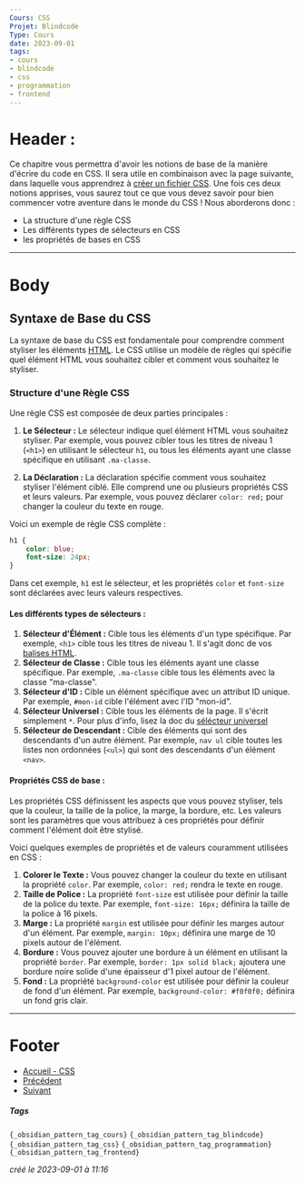 ```yaml
---
Cours: CSS
Projet: Blindcode
Type: Cours
date: 2023-09-01
tags:
- cours
- blindcode
- css
- programmation
- frontend
---
```

   
# Header :   
   
Ce chapitre vous permettra d'avoir les notions de base de la manière d'écrire du code en CSS. Il sera utile en combinaison avec la page suivante, dans laquelle vous apprendrez à [créer un fichier CSS](../../../Tutoriels/CSS/1%20-%20Introduction%20%C3%A0%20CSS%20et%20Accessibilit%C3%A9/CSS%20-%20Comment%20Inclure%20du%20CSS%20dans%20un%20fichier%20HTML.md). Une fois ces deux notions apprises, vous saurez tout ce que vous devez savoir pour bien commencer votre aventure dans le monde du CSS ! Nous aborderons donc :   
   
- La structure d'une règle CSS   
- Les différents types de sélecteurs en CSS   
- les propriétés de bases en CSS   
   
   
-------------------------------------------------------------------------------   
# Body   
   
## Syntaxe de Base du CSS   
   
La syntaxe de base du CSS est fondamentale pour comprendre comment styliser les éléments [HTML](../../../Tutoriels/HTML/HTML%20-%20Pr%C3%A9sentation%20et%20Utilit%C3%A9.md). Le CSS utilise un modèle de règles qui spécifie quel élément HTML vous souhaitez cibler et comment vous souhaitez le styliser.   
   
### Structure d'une Règle CSS   
   
Une règle CSS est composée de deux parties principales :   
   
1. **Le Sélecteur :** Le sélecteur indique quel élément HTML vous souhaitez styliser. Par exemple, vous pouvez cibler tous les titres de niveau 1 (`<h1>`) en utilisant le sélecteur `h1`, ou tous les éléments ayant une classe spécifique en utilisant `.ma-classe`.   
   
2. **La Déclaration :** La déclaration spécifie comment vous souhaitez styliser l'élément ciblé. Elle comprend une ou plusieurs propriétés CSS et leurs valeurs. Par exemple, vous pouvez déclarer `color: red;` pour changer la couleur du texte en rouge.   
   
Voici un exemple de règle CSS complète :   
   
```css
h1 {
    color: blue;
    font-size: 24px;
}
```
   
Dans cet exemple, `h1` est le sélecteur, et les propriétés `color` et `font-size` sont déclarées avec leurs valeurs respectives.   
   
#### Les différents types de sélecteurs :   
   
1. **Sélecteur d'Élément :** Cible tous les éléments d'un type spécifique. Par exemple, `<h1>` cible tous les titres de niveau 1. Il s'agit donc de vos [balises HTML](../../../Tutoriels/HTML/Autres%20Ressources/HTML%20-%20Les%20balises%20principales.md).   
2. **Sélecteur de Classe :** Cible tous les éléments ayant une classe spécifique. Par exemple, `.ma-classe` cible tous les éléments avec la classe "ma-classe".   
3. **Sélecteur d'ID :** Cible un élément spécifique avec un attribut ID unique. Par exemple, `#mon-id` cible l'élément avec l'ID "mon-id".   
4. **Sélecteur Universel :** Cible tous les éléments de la page. Il s'écrit simplement `*`. Pour plus d'info, lisez la doc du [sélécteur universel](../../../Tutoriels/CSS/Autres%20Ressources/CSS%20-%20Le%20s%C3%A9l%C3%A9cteur%20universel.md)   
5. **Sélecteur de Descendant :** Cible des éléments qui sont des descendants d'un autre élément. Par exemple, `nav ul` cible toutes les listes non ordonnées (`<ul>`) qui sont des descendants d'un élément `<nav>`.   
   
#### Propriétés CSS de base :   
   
Les propriétés CSS définissent les aspects que vous pouvez styliser, tels que la couleur, la taille de la police, la marge, la bordure, etc. Les valeurs sont les paramètres que vous attribuez à ces propriétés pour définir comment l'élément doit être stylisé.   
   
Voici quelques exemples de propriétés et de valeurs couramment utilisées en CSS :   
   
1. **Colorer le Texte :** Vous pouvez changer la couleur du texte en utilisant la propriété `color`. Par exemple, `color: red;` rendra le texte en rouge.   
2. **Taille de Police :** La propriété `font-size` est utilisée pour définir la taille de la police du texte. Par exemple, `font-size: 16px;` définira la taille de la police à 16 pixels.   
3. **Marge :** La propriété `margin` est utilisée pour définir les marges autour d'un élément. Par exemple, `margin: 10px;` définira une marge de 10 pixels autour de l'élément.   
4. **Bordure :** Vous pouvez ajouter une bordure à un élément en utilisant la propriété `border`. Par exemple, `border: 1px solid black;` ajoutera une bordure noire solide d'une épaisseur d'1 pixel autour de l'élément.   
5. **Fond :** La propriété `background-color` est utilisée pour définir la couleur de fond d'un élément. Par exemple, `background-color: #f0f0f0;` définira un fond gris clair.   
   
   
   
---------------------------------------------------------------------------   
# Footer   
   
   
- [Accueil - CSS](../../../Tutoriels/CSS/Accueil%20-%20CSS.md)   
- [Précédent](../../../Tutoriels/CSS/1%20-%20Introduction%20%C3%A0%20CSS%20et%20Accessibilit%C3%A9/CSS%20-%20Introduction%20-%20Qu%27est-ce%20que%20CSS%20et%20pourquoi%20c%27est%20important.md)   
- [Suivant](../../../Tutoriels/CSS/1%20-%20Introduction%20%C3%A0%20CSS%20et%20Accessibilit%C3%A9/CSS%20-%20Comment%20Inclure%20du%20CSS%20dans%20un%20fichier%20HTML.md)   
##### Tags   
`{_obsidian_pattern_tag_cours}` `{_obsidian_pattern_tag_blindcode}` `{_obsidian_pattern_tag_css}` `{_obsidian_pattern_tag_programmation}` `{_obsidian_pattern_tag_frontend}`   
   
*créé le 2023-09-01 à 11:16*